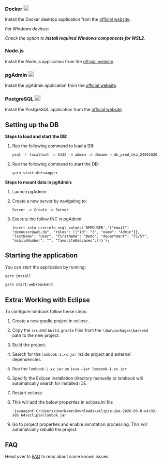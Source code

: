 
### Docker <img src="https://i.ibb.co/G2NchfG/docker-logo.png" width="18"/> 
Install the Docker desktop application from the [official website](https://www.docker.com/products/docker-desktop). 

_For Windows devices:_ 

_Check the option to **Install required Windows components for WSL2**._

### Node.js <img src="https://i.ibb.co/G7QPnRd/nodejs-logo.png" width="15"/> 
Install the Node.js application from the [official website](https://nodejs.org/en/download/).

### pgAdmin <img src="https://i.ibb.co/Gf6ggch/pg-logo.png" width="19"/>
Install the pgAdmin application from the [official website](https://www.pgadmin.org/download/).

### PostgreSQL <img src="https://i.ibb.co/Gf6ggch/pg-logo.png" width="19"/>
Install the PostgreSQL application from the  [official website](https://www.postgresql.org/download/).

## Setting up the DB

**Steps to load and start the DB:**

1. Run the following command to load a DB:

    ```bash
    psql -h localhost -p 5432 -U admin -d dbname < db_prod_bkp_24092020.sql
    ```
2. Run the following command to start the DB:
    
    ```bash
    yarn start:db+swagger
    ```

**Steps to mount data in pgAdmin:**

1.	Launch pgAdmin
2.	Create a new server by navigating to: 
    
    `Server -> Create -> Server`
3. Execute the follow INC in pgAdmin:

    ```
    insert into userinfo_nsql values('DEMOUSER','{"email": "demouser@web.de", "roles": [{"id": "3", "name": "Admin"}], "lastName": "User", "firstName": "Demo", "department": "TE/ST", "mobileNumber": "", "favoriteUsecases":[]}');
    ```

## Starting the application

You can start the application by running:

```bash
yarn install
```

```bash
yarn start:web+backend
```

## Extra: Working with Eclipse

To configure lombook follow these steps:

1.	Create a new gradle project in eclipse.
2.	Copy the `src` and `build.gradle` files from the `\dna\packages\backend` path to the new project.
3.	Build the project.
4.	Search for the `lombook-1.xx.jar` inside project and external dependencies.
5.	Run the `lombook-1.xx.jar` as `java –jar lombook-1.xx.jar`
6.	Specify the Eclipse installation directory manually or lombook will automatically search for installed IDE.
7.	Restart eclipse.
8.	This will add the below properties in eclipse.ini file

    `-javaagent:C:\Users\UserName\Downloads\eclipse-jee-2020-06-R-win32-x86_64\eclipse\lombok.jar`

9.	Go to project properties and enable annotation processing. This will automatically rebuild the project.

## FAQ
Head over to [FAQ](https://github.com/Daimler/DnA/blob/master/docs/FAQ.md) to read about some known issues.
